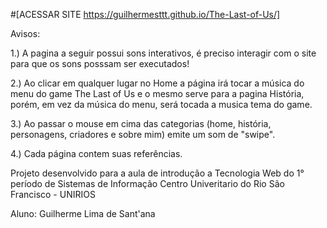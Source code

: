 #[ACESSAR SITE https://guilhermesttt.github.io/The-Last-of-Us/]

Avisos:

1.) A pagina a seguir possui sons interativos, é preciso interagir com o site para que os sons posssam ser executados!

2.) Ao clicar em qualquer lugar no Home a página irá tocar a música do menu do game The Last of Us e
o mesmo serve para a pagina História, porém, em vez da música do menu, será tocada a musica tema do game.

3.) Ao passar o mouse em cima das categorias (home, história, personagens, criadores e sobre mim) emite um som de "swipe".

4.) Cada página contem suas referências.

Projeto desenvolvido para a aula de introdução a Tecnologia Web do 1° período de Sistemas de Informação 
Centro Univeritario do Rio São Francisco - UNIRIOS

Aluno: Guilherme Lima de Sant'ana
